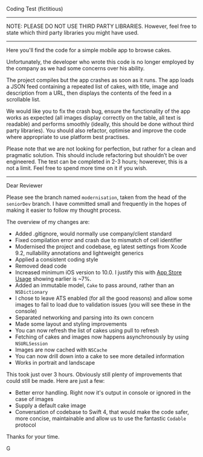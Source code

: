 Coding Test (fictitious)


***
NOTE: PLEASE DO NOT USE THIRD PARTY LIBRARIES. However, feel free to state which third party libraries you might have used.
***

Here you'll find the code for a simple mobile app to browse cakes.

Unfortunately, the developer who wrote this code is no longer employed by the company as we had some concerns over his ability.

The project compiles but the app crashes as soon as it runs. The app loads a JSON feed containing a repeated list of cakes, with title, image and description from a URL, then displays the contents of the feed in a scrollable list.

We would like you to fix the crash bug, ensure the functionality of the app works as expected (all images display correctly on the table, all text is readable) and performs smoothly (ideally, this should be done without third party libraries). You should also refactor, optimise and improve the code where appropriate to use platform best practises.

Please note that we are not looking for perfection, but rather for a clean and pragmatic solution. This should include refactoring but shouldn’t be over engineered. The test can be completed in 2-3 hours; howerever, this is a not a limit. Feel free to spend more time on it if you wish.

---

Dear Reviewer

Please see the branch named `modernisation`, taken from the head of the `seniorDev` branch. I have committed small and frequently in the hopes of making it easier to follow my thought process.

The overview of my changes are:
- Added .gitignore, would normally use company/client standard
- Fixed compilation error and crash due to mismatch of cell identifier
- Modernised the project and codebase, eg latest settings from Xcode 9.2, nullability annotations and lightweight generics
- Applied a consistent coding style
- Removed dead code
- Increased minimum iOS version to 10.0. I justify this with [App Store Usage](https://developer.apple.com/support/app-store/) showing earlier is ~7%.
- Added an immutable model, `Cake` to pass around, rather than an `NSDictionary`
- I chose to leave ATS enabled (for all the good reasons) and allow some images to fail to load due to validation issues (you will see these in the console)
- Separated networking and parsing into its own concern
- Made some layout and styling improvements
- You can now refresh the list of cakes using pull to refresh
- Fetching of cakes and images now happens asynchronously by using `NSURLSession`
- Images are now cached with `NSCache`
- You can now drill down into a cake to see more detailed information
- Works in portrait and landscape

This took just over 3 hours. Obviously still plenty of improvements that could still be made. Here are just a few:
- Better error handling. Right now it's output in console or ignored in the case of images
- Supply a default cake image
- Conversation of codebase to Swift 4, that would make the code safer, more concise, maintainable and allow us to use the fantastic `Codable` protocol

Thanks for your time.

G
